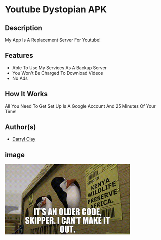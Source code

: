 # Youtube Dystopian APK

## Description

My App Is A Replacement Server For Youtube!

## Features

- Able To Use My Services As A Backup Server
- You Won't Be Charged To Download Videos
- No Ads

## How It Works

All You Need To Get Set Up Is A Google Account And 25 Minutes Of Your Time!

## Author(s)

- [Darryl Clay](https://github.com/DarrylClay2005)

## image

![Unreadable Code](image.png)